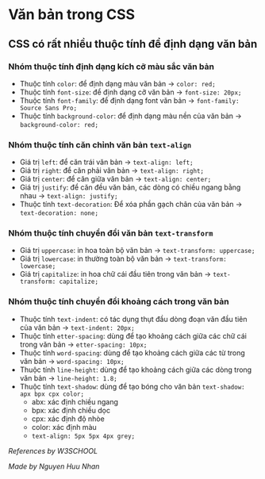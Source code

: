# Văn bản trong CSS
## CSS có rất nhiều thuộc tính để định dạng văn bản
### Nhóm thuộc tính định dạng kích cỡ màu sắc văn bản
* Thuộc tính `color`: để định dạng màu văn bản -> `color: red;`
* Thuộc tính `font-size`: để định dạng cỡ văn bản -> `font-size: 20px;`
* Thuộc tính `font-family`: để định dạng font văn bản -> `font-family: Source Sans Pro;`
* Thuộc tính `background-color`: để định dạng màu nền của văn bản -> `background-color: red;`
### Nhóm thuộc tính căn chỉnh văn bản `text-align`
* Giá trị `left`: để căn trái văn bản -> `text-align: left;`
* Giá trị `right`: để căn phải văn bản -> `text-align: right;`
* Giá trị `center`: để căn giữa văn bản -> `text-align: center;`
* Giá trị `justify`: để căn đều văn bản, các dòng có chiều ngang bằng nhau -> `text-align: justify;`
* Thuộc tính `text-decoration`: Để xóa phần gạch chân của văn bản -> `text-decoration: none;`
### Nhóm thuộc tính chuyển đổi văn bản `text-transform`
* Giá trị `uppercase`: in hoa toàn bộ văn bản -> `text-transform: uppercase;`
* Giá trị `lowercase`: in thường toàn bộ văn bản -> `text-transform: lowercase;`
* Giá trị `capitalize`: in hoa chữ cái đầu tiên trong văn bản -> `text-transform: capitalize;`
### Nhóm thuộc tính chuyển đổi khoảng cách trong văn bản 
* Thuộc tính `text-indent`: có tác dụng thụt đầu dòng đoạn văn đầu tiên của văn bản -> `text-indent: 20px;`
* Thuộc tính `etter-spacing`: dùng để tạo khoảng cách giữa các chữ cái trong văn bản -> `etter-spacing: 10px;`
* Thuộc tính `word-spacing`: dùng để tạo khoảng cách giữa các từ trong văn bản -> `word-spacing: 10px;`
* Thuộc tính `line-height`: dùng để tạo khoảng cách giữa các dòng trong văn bản -> `line-height: 1.8;`
* Thuộc tính `text-shadow`: dùng để tạo bóng cho văn bản `text-shadow: apx bpx cpx color;`
  * abx: xác định chiều ngang
  * bpx: xác định chiều dọc
  * cpx: xác định độ nhòe
  * color: xác định màu
  * `text-align: 5px 5px 4px grey;` 
 
*References by W3SCHOOL*

*Made by Nguyen Huu Nhan*
